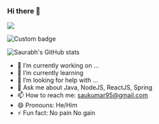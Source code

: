 ### Hi there 👋
![](https://komarev.com/ghpvc/?username=saukumar95)

![Custom badge](https://img.shields.io/endpoint?label=LinkedIn&logo=LinkedIn&logoColor=white&style=for-the-badge&url=https%3A%2F%2Fwww.linkedin.com%2Fin%2Fsaurabhkumarrr%2F)

![Saurabh's GitHub stats](https://github-readme-stats.vercel.app/api?username=saukumar95&show_icons=true&theme=dark)

- 🔭 I’m currently working on ...
- 🌱 I’m currently learning 
- 🤔 I’m looking for help with ...
- 💬 Ask me about Java, NodeJS, ReactJS, Spring
- 📫 How to reach me: saukumar95@gmail.com
- 😄 Pronouns: He/Him
- ⚡ Fun fact: No pain No gain

<!--
**saukumar95/saukumar95** is a ✨ _special_ ✨ repository because its `README.md` (this file) appears on your GitHub profile.

Here are some ideas to get you started:

- 🔭 I’m currently working on ...
- 🌱 I’m currently learning ...
- 👯 I’m looking to collaborate on ...
- 🤔 I’m looking for help with ...
- 💬 Ask me about ...
- 📫 How to reach me: ...
- 😄 Pronouns: ...
- ⚡ Fun fact: ...
-->
